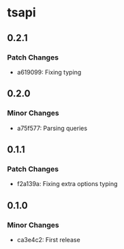 # tsapi

## 0.2.1

### Patch Changes

- a619099: Fixing typing

## 0.2.0

### Minor Changes

- a75f577: Parsing queries

## 0.1.1

### Patch Changes

- f2a139a: Fixing extra options typing

## 0.1.0

### Minor Changes

- ca3e4c2: First release
